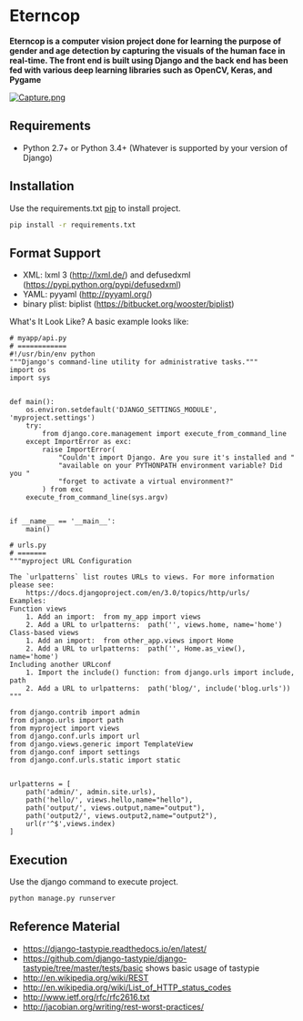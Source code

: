 # Eterncop
**Eterncop is a computer vision project done for learning the purpose of gender and age detection by capturing the visuals of the human face in real-time. The front end is built using Django and the back end has been fed with various deep learning libraries such as OpenCV, Keras, and Pygame**

[![Capture.png](https://i.postimg.cc/HksLHDmQ/Capture.png)](https://postimg.cc/GHVRJfH2)

## Requirements

* Python 2.7+ or Python 3.4+ (Whatever is supported by your version of Django)

## Installation

Use the requirements.txt [pip](https://pip.pypa.io/en/stable/) to install project.

```bash
pip install -r requirements.txt
```


## Format Support

* XML: lxml 3 (http://lxml.de/) and defusedxml (https://pypi.python.org/pypi/defusedxml)
* YAML: pyyaml (http://pyyaml.org/)
* binary plist: biplist (https://bitbucket.org/wooster/biplist)


What's It Look Like?
A basic example looks like:

```
# myapp/api.py
# ============
#!/usr/bin/env python
"""Django's command-line utility for administrative tasks."""
import os
import sys


def main():
    os.environ.setdefault('DJANGO_SETTINGS_MODULE', 'myproject.settings')
    try:
        from django.core.management import execute_from_command_line
    except ImportError as exc:
        raise ImportError(
            "Couldn't import Django. Are you sure it's installed and "
            "available on your PYTHONPATH environment variable? Did you "
            "forget to activate a virtual environment?"
        ) from exc
    execute_from_command_line(sys.argv)


if __name__ == '__main__':
    main()

# urls.py
# =======
"""myproject URL Configuration

The `urlpatterns` list routes URLs to views. For more information please see:
    https://docs.djangoproject.com/en/3.0/topics/http/urls/
Examples:
Function views
    1. Add an import:  from my_app import views
    2. Add a URL to urlpatterns:  path('', views.home, name='home')
Class-based views
    1. Add an import:  from other_app.views import Home
    2. Add a URL to urlpatterns:  path('', Home.as_view(), name='home')
Including another URLconf
    1. Import the include() function: from django.urls import include, path
    2. Add a URL to urlpatterns:  path('blog/', include('blog.urls'))
"""

from django.contrib import admin  
from django.urls import path  
from myproject import views  
from django.conf.urls import url
from django.views.generic import TemplateView
from django.conf import settings
from django.conf.urls.static import static


urlpatterns = [  
    path('admin/', admin.site.urls),  
    path('hello/', views.hello,name="hello"), 
    path('output/', views.output,name="output"),   
    path('output2/', views.output2,name="output2"),   
    url(r'^$',views.index)
]  
```

## Execution

Use the django command to execute project.

```bash
python manage.py runserver
```

## Reference Material
* https://django-tastypie.readthedocs.io/en/latest/
* https://github.com/django-tastypie/django-tastypie/tree/master/tests/basic shows basic usage of tastypie
* http://en.wikipedia.org/wiki/REST
* http://en.wikipedia.org/wiki/List_of_HTTP_status_codes
* http://www.ietf.org/rfc/rfc2616.txt
* http://jacobian.org/writing/rest-worst-practices/
